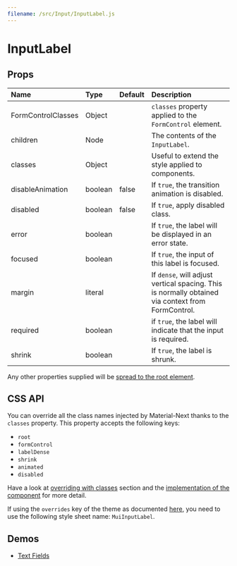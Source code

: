 ```yaml
---
filename: /src/Input/InputLabel.js
---
```


<!--- This documentation is automatically generated, do not try to edit it. -->

# InputLabel



## Props

| Name | Type | Default | Description |
|:-----|:-----|:--------|:------------|
| FormControlClasses | Object |  | `classes` property applied to the `FormControl` element. |
| children | Node |  | The contents of the `InputLabel`. |
| classes | Object |  | Useful to extend the style applied to components. |
| disableAnimation | boolean | false | If `true`, the transition animation is disabled. |
| disabled | boolean | false | If `true`, apply disabled class. |
| error | boolean |  | If `true`, the label will be displayed in an error state. |
| focused | boolean |  | If `true`, the input of this label is focused. |
| margin | literal |  | If `dense`, will adjust vertical spacing. This is normally obtained via context from FormControl. |
| required | boolean |  | if `true`, the label will indicate that the input is required. |
| shrink | boolean |  | If `true`, the label is shrunk. |

Any other properties supplied will be [spread to the root element](/guides/api#spread).

## CSS API

You can override all the class names injected by Material-Next thanks to the `classes` property.
This property accepts the following keys:
- `root`
- `formControl`
- `labelDense`
- `shrink`
- `animated`
- `disabled`

Have a look at [overriding with classes](/customization/overrides#overriding-with-classes) section
and the [implementation of the component](https://github.com/@material-next/core/@material-next/core/tree/v1-beta/src/Input/InputLabel.js)
for more detail.

If using the `overrides` key of the theme as documented
[here](/customization/themes#customizing-all-instances-of-a-component-type),
you need to use the following style sheet name: `MuiInputLabel`.

## Demos

- [Text Fields](/demos/text-fields)

